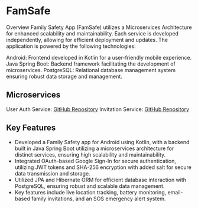 # FamSafe

Overview
Family Safety App (FamSafe) utilizes a Microservices Architecture for enhanced scalability and maintainability. 
Each service is developed independently, allowing for efficient deployment and updates. The application is powered by the following technologies:

Android: Frontend developed in Kotlin for a user-friendly mobile experience.
Java Spring Boot: Backend framework facilitating the development of microservices.
PostgreSQL: Relational database management system ensuring robust data storage and management.

## Microservices
User Auth Service: [GitHub Repository](https://github.com/Siddheshjondhale/userAuthentication)
Invitation Service: [GitHub Repository]([https://github.com/Siddheshjondhale/Invitations](https://github.com/Siddheshjondhale/InvitationServiceModule/tree/dev))


## Key Features
- Developed a Family Safety app for Android using Kotlin, with a backend built in Java Spring Boot utilizing a microservices architecture for distinct services, ensuring high scalability and maintainability.
- Integrated OAuth-based Google Sign-In for secure authentication, utilizing JWT tokens and SHA-256 encryption with added salt for secure data transmission and storage.
- Utilized JPA and Hibernate ORM for efficient database interaction with PostgreSQL, ensuring robust and scalable data management.
- Key features include live location tracking, battery monitoring, email-based family invitations, and an SOS emergency alert system.
